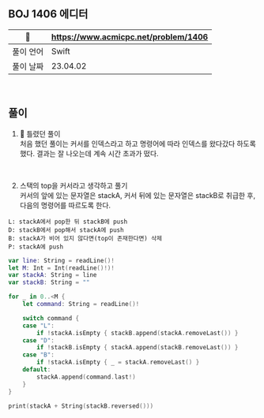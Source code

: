 ## BOJ 1406 에디터

|🔗|https://www.acmicpc.net/problem/1406|
|---|---|
|풀이 언어|Swift|
|풀이 날짜|23.04.02|

</br>


##  풀이

1. 🚨 틀렸던 풀이 </br>
처음 했던 풀이는 커서를 인덱스라고 하고 명령어에 따라 인덱스를 왔다갔다 하도록 했다. 결과는 잘 나오는데 계속 시간 초과가 떴다.

</br>

2. 스택의 top을 커서라고 생각하고 풀기 </br>
 커서의 앞에 있는 문자열은 stackA, 커서 뒤에 있는 문자열은 stackB로 취급한 후, 다음의 명령어를 따르도록 한다.
 
```
L: stackA에서 pop한 뒤 stackB에 push
D: stackB에서 pop해서 stackA에 push
B: stackA가 비어 있지 않다면(top이 존재한다면) 삭제
P: stackA에 push
```

```Swift
var line: String = readLine()!
let M: Int = Int(readLine()!)!
var stackA: String = line
var stackB: String = ""

for _ in 0..<M {
    let command: String = readLine()!

    switch command {
    case "L":
        if !stackA.isEmpty { stackB.append(stackA.removeLast()) }
    case "D":
        if !stackB.isEmpty { stackA.append(stackB.removeLast()) }
    case "B":
        if !stackA.isEmpty { _ = stackA.removeLast() }
    default:
        stackA.append(command.last!)
    }
}

print(stackA + String(stackB.reversed()))
```
